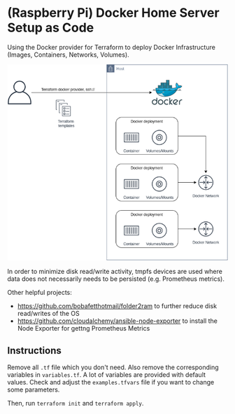 # (Raspberry Pi) Docker Home Server Setup as Code

Using the Docker provider for Terraform to deploy Docker Infrastructure (Images, Containers, Networks, Volumes).

![](images/docker-terraform-raspi-lab.png)

In order to minimize disk read/write activity, tmpfs devices are used where data does not necessarily needs to be persisted (e.g. Prometheus metrics).

Other helpful projects:  
* <https://github.com/bobafetthotmail/folder2ram> to further reduce disk read/writes of the OS
* <https://github.com/cloudalchemy/ansible-node-exporter> to install the Node Exporter for gettng Prometheus Metrics

## Instructions

Remove all `.tf` file which you don't need. Also remove the corresponding variables in `variables.tf`. A lot of variables are provided with default values. Check and adjust the `examples.tfvars` file if you want to change some parameters.

Then, run `terraform init` and `terraform apply`.
